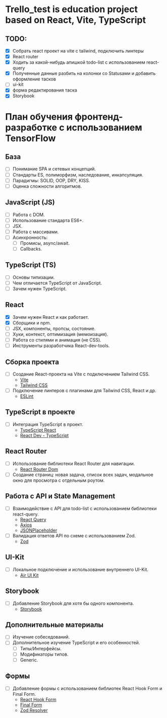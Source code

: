 # Trello_test is education project based on React, Vite, TypeScript

## TODO:

- [x] Собрать react проект на vite с tailwind, подключить линтеры
- [x] React router
- [x] Ходить за какой-нибудь апишкой todo-list с использованием react-query
- [x] Полученные данные разбить на колонки со Statusами и добавить оформление тасков
- [ ] ui-kit
- [x] форма редактирования таска
- [x] Storybook

# План обучения фронтенд-разработке с использованием TensorFlow

## База

- [ ] Понимание SPA и сетевых концепций.
- [ ] Стандарты ES, полиморфизм, наследование, инкапсуляция.
- [ ] Парадигмы: SOLID, OOP, DRY, KISS.
- [ ] Оценка сложности алгоритмов.

## JavaScript (JS)

- [ ] Работа с DOM.
- [ ] Использование стандарта ES6+.
- [ ] JSX.
- [ ] Работа с массивами.
- [ ] Асинхронность:
  - [ ] Промисы, async/await.
  - [ ] Callbacks.

## TypeScript (TS)

- [ ] Основы типизации.
- [ ] Чем отличается TypeScript от JavaScript.
- [ ] Зачем нужен TypeScript.

## React

- [x] Зачем нужен React и как работает.
- [x] Сборщики и npm.
- [ ] JSX, компоненты, пропсы, состояние.
- [ ] Хуки, контекст, оптимизация (мемоизация).
- [ ] Работа со стилями и анимация (не CSS).
- [ ] Инструменты разработчика React-dev-tools.

## Сборка проекта

- [ ] Создание React-проекта на Vite с подключением Tailwind CSS.
  - [Vite](https://vitejs.dev/)
  - [Tailwind CSS](https://tailwindcss.com/)
- [ ] Подключение линтеров с плагинами для Tailwind CSS, React и др.
  - [ESLint](https://eslint.org/docs/latest/)

## TypeScript в проекте

- [ ] Интеграция TypeScript в проект.
  - [TypeScript React](https://www.typescriptlang.org/docs/handbook/react.html)
  - [React Dev - TypeScript](https://reactdev.ru/types/)

## React Router

- [ ] Использование библиотеки React Router для навигации.
  - [React Router Dom](https://www.npmjs.com/package/react-router-dom)
- [ ] Создание страниц: новая задача, список всех задач, модальное окно для просмотра с отдельным роутом.

## Работа с API и State Management

- [ ] Взаимодействие с API для todo-list с использованием библиотеки react-query.
  - [React Query](https://tanstack.com/query/v3/docs/react/overview)
  - [Axios](https://axios-http.com/ru/docs/intro)
  - [JSONPlaceholder](https://jsonplaceholder.typicode.com/)
- [ ] Валидация ответов API по схеме с использованием Zod.
  - [Zod](https://zod.dev/)

## UI-Kit

- [ ] Локальное подключение и использование внутреннего UI-Kit.
  - [Air UI Kit](https://uikit.dev.air.inno.tech/?path=/docs/airuiaccordion--docs)

## Storybook

- [ ] Добавление Storybook для хотя бы одного компонента.
  - [Storybook](https://storybook.js.org/)

## Дополнительные материалы

- [ ] Изучение собеседований.
- [ ] Дополнительное изучение TypeScript и его особенностей.
  - [ ] Типы/Интерфейсы.
  - [ ] Модификаторы типов.
  - [ ] Generic.

## Формы

- [ ] Добавление формы с использованием библиотек React Hook Form и Final Form.
  - [React Hook Form](https://react-hook-form.com/)
  - [Final Form](https://final-form.org/react)
  - [Zod Resolver](https://www.npmjs.com/package/@hookform/resolvers)
